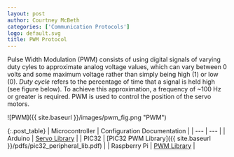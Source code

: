 ```yaml
---
layout: post
author: Courtney McBeth
categories: ['Communication Protocols']
logo: default.svg
title: PWM Protocol
---
```


Pulse Width Modulation (PWM) consists of using digital signals of varying duty cyles to approximate analog voltage values, which can vary between 0 volts and some maximum voltage rather than simply being high (1) or low (0). *Duty cycle* refers to the percentage of time that a signal is held high (see figure below). To achieve this approximation, a frequency of ~100 Hz or greater is required. PWM is used to control the position of the servo motors.

![PWM]({{ site.baseurl }}/images/pwm_fig.png "PWM")

{:.post_table}
| Microcontroller | Configuration Documentation |
| --- | --- |
| Arduino | [Servo Library](https://www.arduino.cc/reference/en/libraries/servo/) |
| PIC32 | [PIC32 PWM Library]({{ site.baseurl }}/pdfs/pic32_peripheral_lib.pdf) |
| Raspberry Pi | [PWM Library](https://sourceforge.net/p/raspberry-gpio-python/wiki/PWM/) |